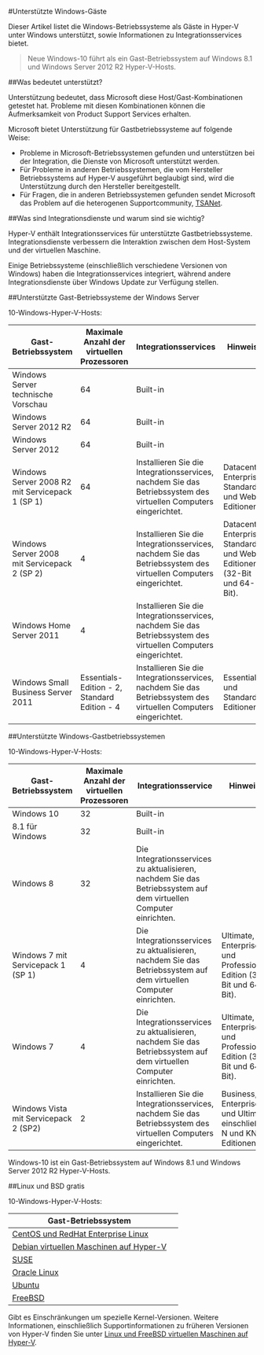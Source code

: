 #Unterstützte Windows-Gäste

Dieser Artikel listet die Windows-Betriebssysteme als Gäste in Hyper-V unter Windows unterstützt, sowie Informationen zu Integrationsservices bietet.

> Neue Windows-10 führt als ein Gast-Betriebssystem auf Windows 8.1 und Windows Server 2012 R2 Hyper-V-Hosts.
> 

##Was bedeutet unterstützt?

Unterstützung bedeutet, dass Microsoft diese Host/Gast-Kombinationen getestet hat.
Probleme mit diesen Kombinationen können die Aufmerksamkeit von Product Support Services erhalten.

Microsoft bietet Unterstützung für Gastbetriebssysteme auf folgende Weise:

*   Probleme in Microsoft-Betriebssystemen gefunden und unterstützen bei der Integration, die Dienste von Microsoft unterstützt werden.
*   Für Probleme in anderen Betriebssystemen, die vom Hersteller Betriebssystems auf Hyper-V ausgeführt beglaubigt sind, wird die Unterstützung durch den Hersteller bereitgestellt.
*   Für Fragen, die in anderen Betriebssystemen gefunden sendet Microsoft das Problem auf die heterogenen Supportcommunity, [TSANet](http://www.tsanet.org/).

##Was sind Integrationsdienste und warum sind sie wichtig?

Hyper-V enthält Integrationsservices für unterstützte Gastbetriebssysteme.
Integrationsdienste verbessern die Interaktion zwischen dem Host-System und der virtuellen Maschine.

Einige Betriebssysteme (einschließlich verschiedene Versionen von Windows) haben die Integrationsservices integriert, während andere Integrationsdienste über Windows Update zur Verfügung stellen.

##Unterstützte Gast-Betriebssysteme der Windows Server

10-Windows-Hyper-V-Hosts:

| Gast-Betriebssystem| Maximale Anzahl der virtuellen Prozessoren| Integrationsservices| Hinweise| |
| -----                                | -----                                     | -----                     | -----     | ----- |
| Windows Server technische Vorschau| 64| Built-in| | | |
| Windows Server 2012 R2| 64| Built-in| | | |
| Windows Server 2012| 64| Built-in| | | |
| Windows Server 2008 R2 mit Servicepack 1 (SP 1)| 64| Installieren Sie die Integrationsservices, nachdem Sie das Betriebssystem des virtuellen Computers eingerichtet.| Datacenter, Enterprise, Standard und Web-Editionen.| |
| Windows Server 2008 mit Servicepack 2 (SP 2)| 4| Installieren Sie die Integrationsservices, nachdem Sie das Betriebssystem des virtuellen Computers eingerichtet.| Datacenter, Enterprise, Standard und Web-Editionen (32-Bit und 64-Bit).| |
| Windows Home Server 2011| 4| Installieren Sie die Integrationsservices, nachdem Sie das Betriebssystem des virtuellen Computers eingerichtet.| |
| Windows Small Business Server 2011| Essentials-Edition - 2, Standard Edition - 4| Installieren Sie die Integrationsservices, nachdem Sie das Betriebssystem des virtuellen Computers eingerichtet.| Essentials und Standard-Editionen.| |

##Unterstützte Windows-Gastbetriebssystemen

10-Windows-Hyper-V-Hosts:

| Gast-Betriebssystem| Maximale Anzahl der virtuellen Prozessoren| Integrationsservice| Hinweise| |
| ----- | ----- | ----- | ----- | ----- |
| Windows 10| 32| Built-in| | |
| 8.1 für Windows| 32| Built-in| | |
| Windows 8| 32| Die Integrationsservices zu aktualisieren, nachdem Sie das Betriebssystem auf dem virtuellen Computer einrichten.| | |
| Windows 7 mit Servicepack 1 (SP 1)| 4| Die Integrationsservices zu aktualisieren, nachdem Sie das Betriebssystem auf dem virtuellen Computer einrichten.| Ultimate, Enterprise und Professional Edition (32-Bit und 64-Bit).| |
| Windows 7| 4| Die Integrationsservices zu aktualisieren, nachdem Sie das Betriebssystem auf dem virtuellen Computer einrichten.| Ultimate, Enterprise und Professional Edition (32-Bit und 64-Bit).| |
| Windows Vista mit Servicepack 2 (SP2)| 2| Installieren Sie die Integrationsservices, nachdem Sie das Betriebssystem des virtuellen Computers eingerichtet.| Business, Enterprise und Ultimate, einschließlich N und KN-Editionen.| |
 Windows-10 ist ein Gast-Betriebssystem auf Windows 8.1 und Windows Server 2012 R2 Hyper-V-Hosts.

##Linux und BSD gratis

10-Windows-Hyper-V-Hosts:

| Gast-Betriebssystem| |
| -----|------|
| [CentOS und RedHat Enterprise Linux ](https://technet.microsoft.com/library/dn531026.aspx)| |
| [Debian virtuellen Maschinen auf Hyper-V](https://technet.microsoft.com/library/dn614985.aspx)| |
| [SUSE](https://technet.microsoft.com/en-us/library/dn531027.aspx)| |
| [Oracle Linux](https://technet.microsoft.com/en-us/library/dn609828.aspx)| |
| [Ubuntu](https://technet.microsoft.com/en-us/library/dn531029.aspx)| |
| [FreeBSD](https://technet.microsoft.com/library/dn848318.aspx)| |
Gibt es Einschränkungen um spezielle Kernel-Versionen.
Weitere Informationen, einschließlich Supportinformationen zu früheren Versionen von Hyper-V finden Sie unter [Linux und FreeBSD virtuellen Maschinen auf Hyper-V](https://technet.microsoft.com/library/dn531030.aspx).


